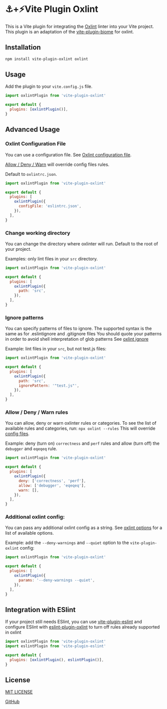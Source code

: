 # ⚓️+⚡️Vite Plugin Oxlint

This is a Vite plugin for integrating the [Oxlint](https://oxc-project.github.io) linter into your Vite project.
This plugin is an adaptation of the [vite-plugin-biome](https://github.com/skrulling/vite-plugin-biome) for oxlint.

## Installation

```bash
npm install vite-plugin-oxlint oxlint
```

## Usage

Add the plugin to your `vite.config.js` file.

```javascript
import oxlintPlugin from 'vite-plugin-oxlint'

export default {
  plugins: [oxlintPlugin()],
}
```

## Advanced Usage

### Oxlint Configuration File

You can use a configuration file. See [Oxlint configuration file](https://oxc.rs/docs/guide/usage/linter/config.html).

[Allow / Deny / Warn](#allow--deny--warn-rules) will override config files rules.

Default to `oxlintrc.json`.

```javascript
import oxlintPlugin from 'vite-plugin-oxlint'

export default {
  plugins: [
    oxlintPlugin({
      configFile: 'eslintrc.json',
    }),
  ],
}
```

### Change working directory

You can change the directory where oxlinter will run.
Default to the root of your project.

Examples: only lint files in your `src` directory.

```javascript
import oxlintPlugin from 'vite-plugin-oxlint'

export default {
  plugins: [
    oxlintPlugin({
      path: 'src',
    }),
  ],
}
```

### Ignore patterns

You can specify patterns of files to ignore. The supported syntax is the same as for .eslintignore and .gitignore files You should quote your patterns in order to avoid shell interpretation of glob patterns
See [oxlint ignore](https://oxc.rs/docs/guide/usage/linter/cli.html#ignore-files)

Example: lint files in your `src`, but not test.js files:

```javascript
import oxlintPlugin from 'vite-plugin-oxlint'

export default {
  plugins: [
    oxlintPlugin({
      path: 'src',
      ignorePattern: '"test.js"',
    }),
  ],
}
```

### Allow / Deny / Warn rules

You can allow, deny or warn oxlinter rules or categories.
To see the list of available rules and categories, run:
`npx oxlint --rules`
This will override [config files](#oxlint-configuration-file).

Example: deny (turn on) `correctness` and `perf` rules and allow (turn off) the `debugger` and `eqeqeq` rule.

```javascript
import oxlintPlugin from 'vite-plugin-oxlint'

export default {
  plugins: [
    oxlintPlugin({
      deny: ['correctness', 'perf'],
      allow: ['debugger', 'eqeqeq'],
      warn: [],
    }),
  ],
}
```

### Additional oxlint config:

You can pass any additional oxlint config as a string.
See [oxlint options](https://oxc-project.github.io/docs/guide/usage/linter.html#useful-options) for a list of available options.

Example: add the `--deny-warnings` and `--quiet` option to the `vite-plugin-oxlint` config:

```javascript
import oxlintPlugin from 'vite-plugin-oxlint'

export default {
  plugins: [
    oxlintPlugin({
      params: '--deny-warnings --quiet',
    }),
  ],
}
```

## Integration with ESlint

If your project still needs ESlint, you can use [vite-plugin-eslint](https://github.com/gxmari007/vite-plugin-eslint) and configure ESlint with [eslint-plugin-oxlint](https://github.com/oxc-project/eslint-plugin-oxlint) to turn off rules already supported in oxlint

```javascript
import oxlintPlugin from 'vite-plugin-oxlint'
import eslintPlugin from 'vite-plugin-eslint'

export default {
  plugins: [oxlintPlugin(), eslintPlugin()],
}
```

## License

[MIT LICENSE](LICENSE)

[GitHub](https://github.com/52-entertainment/vite-plugin-oxlint)
